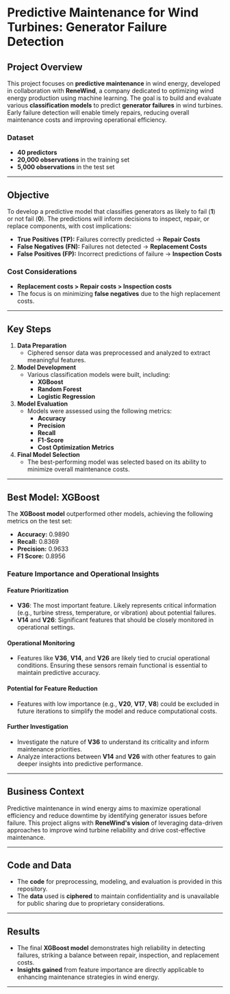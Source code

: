 # **Predictive Maintenance for Wind Turbines: Generator Failure Detection**

## **Project Overview**

This project focuses on **predictive maintenance** in wind energy, developed in collaboration with **ReneWind**, a company dedicated to optimizing wind energy production using machine learning. The goal is to build and evaluate various **classification models** to predict **generator failures** in wind turbines. Early failure detection will enable timely repairs, reducing overall maintenance costs and improving operational efficiency.

### **Dataset**

- **40 predictors**
- **20,000 observations** in the training set
- **5,000 observations** in the test set

---

## **Objective**

To develop a predictive model that classifies generators as likely to fail (**1**) or not fail (**0**). The predictions will inform decisions to inspect, repair, or replace components, with cost implications:

- **True Positives (TP):** Failures correctly predicted → **Repair Costs**
- **False Negatives (FN):** Failures not detected → **Replacement Costs**
- **False Positives (FP):** Incorrect predictions of failure → **Inspection Costs**

### **Cost Considerations**
- **Replacement costs > Repair costs > Inspection costs**
- The focus is on minimizing **false negatives** due to the high replacement costs.

---

## **Key Steps**

1. **Data Preparation**
   - Ciphered sensor data was preprocessed and analyzed to extract meaningful features.
2. **Model Development**
   - Various classification models were built, including:
     - **XGBoost**
     - **Random Forest**
     - **Logistic Regression**
3. **Model Evaluation**
   - Models were assessed using the following metrics:
     - **Accuracy**
     - **Precision**
     - **Recall**
     - **F1-Score**
     - **Cost Optimization Metrics**
4. **Final Model Selection**
   - The best-performing model was selected based on its ability to minimize overall maintenance costs.

---

## **Best Model: XGBoost**

The **XGBoost model** outperformed other models, achieving the following metrics on the test set:

- **Accuracy:** 0.9890
- **Recall:** 0.8369
- **Precision:** 0.9633
- **F1 Score:** 0.8956

### **Feature Importance and Operational Insights**

#### **Feature Prioritization**
- **V36**: The most important feature. Likely represents critical information (e.g., turbine stress, temperature, or vibration) about potential failures.
- **V14** and **V26**: Significant features that should be closely monitored in operational settings.

#### **Operational Monitoring**
- Features like **V36**, **V14**, and **V26** are likely tied to crucial operational conditions. Ensuring these sensors remain functional is essential to maintain predictive accuracy.

#### **Potential for Feature Reduction**
- Features with low importance (e.g., **V20**, **V17**, **V8**) could be excluded in future iterations to simplify the model and reduce computational costs.

#### **Further Investigation**
- Investigate the nature of **V36** to understand its criticality and inform maintenance priorities.
- Analyze interactions between **V14** and **V26** with other features to gain deeper insights into predictive performance.

---

## **Business Context**

Predictive maintenance in wind energy aims to maximize operational efficiency and reduce downtime by identifying generator issues before failure. This project aligns with **ReneWind's vision** of leveraging data-driven approaches to improve wind turbine reliability and drive cost-effective maintenance.

---

## **Code and Data**

- The **code** for preprocessing, modeling, and evaluation is provided in this repository.
- The **data** used is **ciphered** to maintain confidentiality and is unavailable for public sharing due to proprietary considerations.

---

## **Results**

- The final **XGBoost model** demonstrates high reliability in detecting failures, striking a balance between repair, inspection, and replacement costs.
- **Insights gained** from feature importance are directly applicable to enhancing maintenance strategies in wind energy.

---

